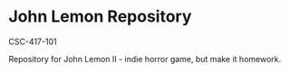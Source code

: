 # John Lemon Repository
 CSC-417-101

Repository for John Lemon II - indie horror game, but make it homework.
